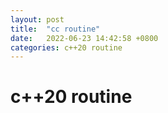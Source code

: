 ```yaml
---
layout: post
title:  "cc routine"
date:   2022-06-23 14:42:58 +0800
categories: c++20 routine
---
```


# c++20 routine